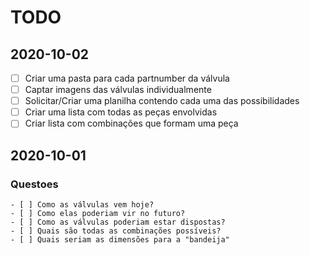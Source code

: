 # TODO

## 2020-10-02

- [ ] Criar uma pasta para cada partnumber da válvula
- [ ] Captar imagens das válvulas individualmente
- [ ] Solicitar/Criar uma planilha contendo cada uma das possibilidades
- [ ] Criar uma lista com todas as peças envolvidas
- [ ] Criar lista com combinações que formam uma peça

## 2020-10-01

### Questoes

    - [ ] Como as válvulas vem hoje?
    - [ ] Como elas poderiam vir no futuro?
    - [ ] Como as válvulas poderiam estar dispostas?
    - [ ] Quais são todas as combinações possíveis?
    - [ ] Quais seriam as dimensões para a "bandeija" 
    
